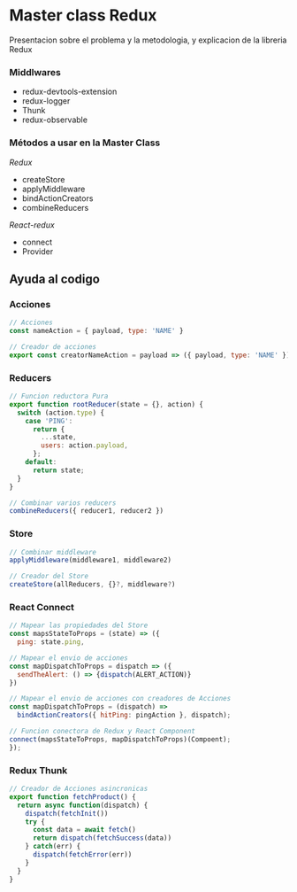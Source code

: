 # Master class Redux
Presentacion sobre el problema y la metodologia, y explicacion de la libreria Redux

### Middlwares 
- redux-devtools-extension
- redux-logger
- Thunk
- redux-observable

### Métodos a usar en la Master Class
*Redux*
- createStore
- applyMiddleware
- bindActionCreators
- combineReducers

*React-redux*
- connect
- Provider

## Ayuda al codigo
### Acciones
```javascript
// Acciones
const nameAction = { payload, type: 'NAME' }

// Creador de acciones
export const creatorNameAction = payload => ({ payload, type: 'NAME' })
````
### Reducers
```javascript
// Funcion reductora Pura 
export function rootReducer(state = {}, action) {
  switch (action.type) {
    case 'PING':
      return {
        ...state,
        users: action.payload,
      };
    default:
      return state;
  }
}

// Combinar varios reducers
combineReducers({ reducer1, reducer2 })
```
### Store
```javascript
// Combinar middleware
applyMiddleware(middleware1, middleware2)

// Creador del Store
createStore(allReducers, {}?, middleware?)
```
### React Connect
```javascript
// Mapear las propiedades del Store
const mapsStateToProps = (state) => ({
  ping: state.ping,

// Mapear el envio de acciones
const mapDispatchToProps = dispatch => ({
  sendTheAlert: () => {dispatch(ALERT_ACTION)}
})

// Mapear el envio de acciones con creadores de Acciones
const mapDispatchToProps = (dispatch) =>
  bindActionCreators({ hitPing: pingAction }, dispatch);

// Funcion conectora de Redux y React Component
connect(mapsStateToProps, mapDispatchToProps)(Compoent);
});
```
### Redux Thunk
```javascript
// Creador de Acciones asincronicas
export function fetchProduct() {
  return async function(dispatch) {
    dispatch(fetchInit())
    try {
      const data = await fetch()
      return dispatch(fetchSuccess(data))
    } catch(err) {
      dispatch(fetchError(err))
    }
  }
}
```